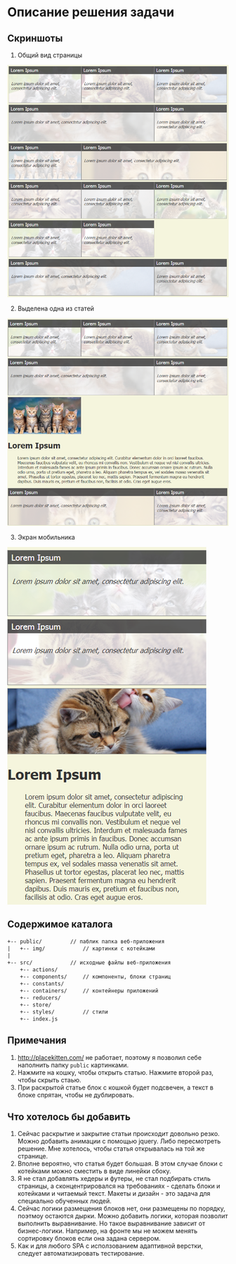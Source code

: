 # Описание решения задачи

## Скриншоты

1. Общий вид страницы

![Общий вид](doc/sol01.png)

2. Выделена одна из статей

![Блок выделен](doc/sol02.png)

3. Экран мобильника

![Под мобилу](doc/sol03.png)

## Содержимое каталога

    +-- public/         // паблик папка веб-приложения
    |   +-- img/            // картинки с котейками
    |
    +-- src/            // исходные файлы веб-приложения
        +-- actions/      
        +-- components/     // компоненты, блоки страниц
        +-- constants/    
        +-- containers/     // контейнеры приложений
        +-- reducers/    
        +-- store/        
        +-- styles/         // стили
        +-- index.js     

## Примечания

1. http://placekitten.com/ не работает, поэтому я позволил себе наполнить папку `public` картинками.
2. Нажмите на кошку, чтобы открыть статью. Нажмите второй раз, чтобы скрыть стаью.
3. При раскрытой статье блок с кошкой будет подсвечен, а текст в блоке спрятан, чтобы не дублировать.

## Что хотелось бы добавить

1. Сейчас раскрытие и закрытие статьи происходит довольно резко. Можно добавить анимации с помощью jquery. Либо пересмотреть решение. Мне хотелось, чтобы статья открывалась на той же странице.
2. Вполне вероятно, что статья будет большая. В этом случае блоки с котейками можно сместить в виде линейки сбоку.
3. Я не стал добавлять хедеры и футеры, не стал подбирать стиль страницы, а сконцентрировался на требованиях - сделать блоки и котейками и читаемый текст. Макеты и дизайн - это задача для специально обученных людей. 
4. Сейчас логики размещения блоков нет, они размещены по порядку, поэтмоу остаются дырки. Можно добавить логики, которая позволит выполнить выравнивание. Но такое выравнивание зависит от бизнес-логики. Например, на фронте мы не можем менять сортировку блоков если она задана сервером.
5. Как и для любого SPA с исползованием адаптивной верстки, следует автоматизировать тестирование.